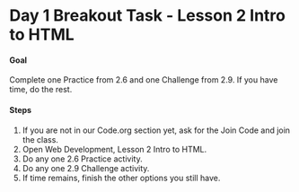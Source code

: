 # Day 1 Breakout Task - Lesson 2 Intro to HTML

#### Goal

Complete one Practice from 2.6 and one Challenge from 2.9. If you have time, do the rest.

#### Steps

1. If you are not in our Code.org section yet, ask for the Join Code and join the class.
2. Open Web Development, Lesson 2 Intro to HTML.
3. Do any one 2.6 Practice activity.
4. Do any one 2.9 Challenge activity.
5. If time remains, finish the other options you still have.
